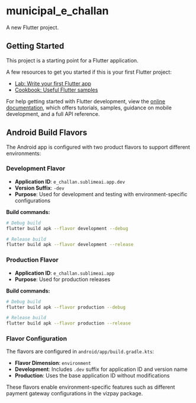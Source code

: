 # municipal_e_challan

A new Flutter project.

## Getting Started

This project is a starting point for a Flutter application.

A few resources to get you started if this is your first Flutter project:

- [Lab: Write your first Flutter app](https://docs.flutter.dev/get-started/codelab)
- [Cookbook: Useful Flutter samples](https://docs.flutter.dev/cookbook)

For help getting started with Flutter development, view the
[online documentation](https://docs.flutter.dev/), which offers tutorials,
samples, guidance on mobile development, and a full API reference.

## Android Build Flavors

The Android app is configured with two product flavors to support different environments:

### Development Flavor
- **Application ID**: `e_challan.sublimeai.app.dev`
- **Version Suffix**: `-dev`
- **Purpose**: Used for development and testing with environment-specific configurations

**Build commands:**
```bash
# Debug build
flutter build apk --flavor development --debug

# Release build
flutter build apk --flavor development --release
```

### Production Flavor
- **Application ID**: `e_challan.sublimeai.app`
- **Purpose**: Used for production releases

**Build commands:**
```bash
# Debug build
flutter build apk --flavor production --debug

# Release build
flutter build apk --flavor production --release
```

### Flavor Configuration

The flavors are configured in `android/app/build.gradle.kts`:
- **Flavor Dimension**: `environment`
- **Development**: Includes `.dev` suffix for application ID and version name
- **Production**: Uses the base application ID without modifications

These flavors enable environment-specific features such as different payment gateway configurations in the vizpay package.
